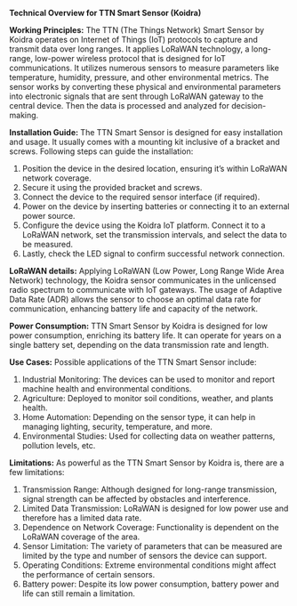 **Technical Overview for TTN Smart Sensor (Koidra)** 

**Working Principles:**
The TTN (The Things Network) Smart Sensor by Koidra operates on Internet of Things (IoT) protocols to capture and transmit data over long ranges. It applies LoRaWAN technology, a long-range, low-power wireless protocol that is designed for IoT communications. It utilizes numerous sensors to measure parameters like temperature, humidity, pressure, and other environmental metrics. The sensor works by converting these physical and environmental parameters into electronic signals that are sent through LoRaWAN gateway to the central device. Then the data is processed and analyzed for decision-making.

**Installation Guide:**
The TTN Smart Sensor is designed for easy installation and usage. It usually comes with a mounting kit inclusive of a bracket and screws. Following steps can guide the installation:

1. Position the device in the desired location, ensuring it’s within LoRaWAN network coverage.
2. Secure it using the provided bracket and screws.
3. Connect the device to the required sensor interface (if required).
4. Power on the device by inserting batteries or connecting it to an external power source.
5. Configure the device using the Koidra IoT platform. Connect it to a LoRaWAN network, set the transmission intervals, and select the data to be measured.
6. Lastly, check the LED signal to confirm successful network connection.

**LoRaWAN details:**
Applying LoRaWAN (Low Power, Long Range Wide Area Network) technology, the Koidra sensor communicates in the unlicensed radio spectrum to communicate with IoT gateways. The usage of Adaptive Data Rate (ADR) allows the sensor to choose an optimal data rate for communication, enhancing battery life and capacity of the network.

**Power Consumption:**
TTN Smart Sensor by Koidra is designed for low power consumption, enriching its battery life. It can operate for years on a single battery set, depending on the data transmission rate and length.

**Use Cases:**
Possible applications of the TTN Smart Sensor include:
1. Industrial Monitoring: The devices can be used to monitor and report machine health and environmental conditions.
2. Agriculture: Deployed to monitor soil conditions, weather, and plants health.
3. Home Automation: Depending on the sensor type, it can help in managing lighting, security, temperature, and more.
4. Environmental Studies: Used for collecting data on weather patterns, pollution levels, etc.

**Limitations:**
As powerful as the TTN Smart Sensor by Koidra is, there are a few limitations:
1. Transmission Range: Although designed for long-range transmission, signal strength can be affected by obstacles and interference.
2. Limited Data Transmission: LoRaWAN is designed for low power use and therefore has a limited data rate.
3. Dependence on Network Coverage: Functionality is dependent on the LoRaWAN coverage of the area.
4. Sensor Limitation: The variety of parameters that can be measured are limited by the type and number of sensors the device can support.
5. Operating Conditions: Extreme environmental conditions might affect the performance of certain sensors.
6. Battery power: Despite its low power consumption, battery power and life can still remain a limitation.

